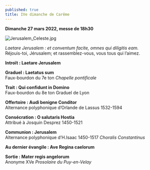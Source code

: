 ```yaml
---
published: true
title: IVe dimanche de Carême
---
```

**Dimanche 27 mars 2022, messe de 18h30**

![Jerusalem_Celeste.jpg]({{site.baseurl}}/images/Jerusalem_Celeste.jpg)

*Laetare Jerusalem : et conventum facite, omnes qui diligitis eam.*  
Réjouis-toi, Jérusalem; et rassemblez-vous, vous tous qui l’aimez.

**Introït : Laetare Jerusalem**

**Graduel : Laetatus sum**  
Faux-bourdon du 7e ton *Chapelle pontificale*

**Trait : Qui confidunt in Domino**  
Faux-bourdon du 8e ton Graduel de Lyon

**Offertoire : Audi benigne Conditor**  
Alternance polyphonique d’Orlande de Lassus 1532-1594

**Consécration : O salutaris Hostia**  
Attribué à Josquin Desprez 1450-1521

**Communion : Jerusalem**  
Alternance polyphonique d’H.Isaac 1450-1517 *Choralis Constantinus*

**Au dernier évangile : Ave Regina caelorum**

**Sortie : Mater regis angelorum**  
Anonyme XVe *Prosolaire du Puy-en-Velay*
